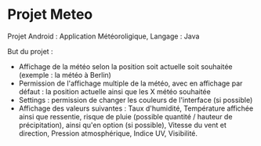 # Projet Meteo

Projet Android : Application Météoroligique, Langage : Java

But du projet :
- Affichage de la météo selon la position soit actuelle soit souhaitée (exemple : la météo à Berlin)
- Permission de l'affichage multiple de la météo, avec en affichage par défaut : la position actuelle ainsi que les X météo souhaitée
- Settings : permission de changer les couleurs de l'interface (si possible) 
- Affichage des valeurs suivantes : Taux d'humidité, Température affichée ainsi que ressentie, risque de pluie (possible quantité / hauteur de précipitation), ainsi qu'en option (si possible), Vitesse du vent et direction, Pression atmosphérique, Indice UV, Visibilité.
